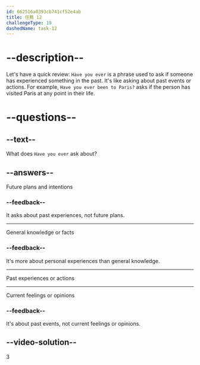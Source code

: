 ```yaml
---
id: 662516a0393cb741cf52e4ab
title: 任務 12
challengeType: 19
dashedName: task-12
---
```


# --description--

Let's have a quick review: `Have you ever` is a phrase used to ask if someone has experienced something in the past. It's like asking about past events or actions. For example, `Have you ever been to Paris?` asks if the person has visited Paris at any point in their life.

# --questions--

## --text--

What does `Have you ever` ask about?

## --answers--

Future plans and intentions

### --feedback--

It asks about past experiences, not future plans.

---

General knowledge or facts

### --feedback--

It's more about personal experiences than general knowledge.

---

Past experiences or actions

---

Current feelings or opinions

### --feedback--

It's about past events, not current feelings or opinions.

## --video-solution--

3
